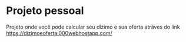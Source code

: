 # Projeto pessoal

Projeto onde você pode calcular seu dízimo e sua oferta atráves do link<br>
https://dizimoeoferta.000webhostapp.com/
